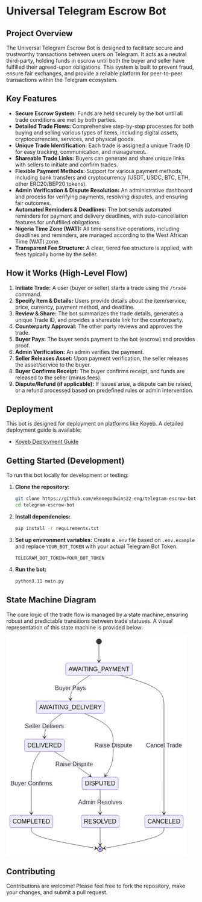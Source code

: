 # Universal Telegram Escrow Bot

## Project Overview

The Universal Telegram Escrow Bot is designed to facilitate secure and trustworthy transactions between users on Telegram. It acts as a neutral third-party, holding funds in escrow until both the buyer and seller have fulfilled their agreed-upon obligations. This system is built to prevent fraud, ensure fair exchanges, and provide a reliable platform for peer-to-peer transactions within the Telegram ecosystem.

## Key Features

*   **Secure Escrow System:** Funds are held securely by the bot until all trade conditions are met by both parties.
*   **Detailed Trade Flows:** Comprehensive step-by-step processes for both buying and selling various types of items, including digital assets, cryptocurrencies, services, and physical goods.
*   **Unique Trade Identification:** Each trade is assigned a unique Trade ID for easy tracking, communication, and management.
*   **Shareable Trade Links:** Buyers can generate and share unique links with sellers to initiate and confirm trades.
*   **Flexible Payment Methods:** Support for various payment methods, including bank transfers and cryptocurrency (USDT, USDC, BTC, ETH, other ERC20/BEP20 tokens).
*   **Admin Verification & Dispute Resolution:** An administrative dashboard and process for verifying payments, resolving disputes, and ensuring fair outcomes.
*   **Automated Reminders & Deadlines:** The bot sends automated reminders for payment and delivery deadlines, with auto-cancellation features for unfulfilled obligations.
*   **Nigeria Time Zone (WAT):** All time-sensitive operations, including deadlines and reminders, are managed according to the West African Time (WAT) zone.
*   **Transparent Fee Structure:** A clear, tiered fee structure is applied, with fees typically borne by the seller.

## How it Works (High-Level Flow)

1.  **Initiate Trade:** A user (buyer or seller) starts a trade using the `/trade` command.
2.  **Specify Item & Details:** Users provide details about the item/service, price, currency, payment method, and deadline.
3.  **Review & Share:** The bot summarizes the trade details, generates a unique Trade ID, and provides a shareable link for the counterparty.
4.  **Counterparty Approval:** The other party reviews and approves the trade.
5.  **Buyer Pays:** The buyer sends payment to the bot (escrow) and provides proof.
6.  **Admin Verification:** An admin verifies the payment.
7.  **Seller Releases Asset:** Upon payment verification, the seller releases the asset/service to the buyer.
8.  **Buyer Confirms Receipt:** The buyer confirms receipt, and funds are released to the seller (minus fees).
9.  **Dispute/Refund (if applicable):** If issues arise, a dispute can be raised, or a refund processed based on predefined rules or admin intervention.

## Deployment

This bot is designed for deployment on platforms like Koyeb. A detailed deployment guide is available:

*   [Koyeb Deployment Guide](koyeb_deployment_guide.md)

## Getting Started (Development)

To run this bot locally for development or testing:

1.  **Clone the repository:**
    ```bash
    git clone https://github.com/ekenegodwins22-eng/telegram-escrow-bot.git
    cd telegram-escrow-bot
    ```
2.  **Install dependencies:**
    ```bash
    pip install -r requirements.txt
    ```
3.  **Set up environment variables:**
    Create a `.env` file based on `.env.example` and replace `YOUR_BOT_TOKEN` with your actual Telegram Bot Token.
    ```
    TELEGRAM_BOT_TOKEN=YOUR_BOT_TOKEN
    ```
4.  **Run the bot:**
    ```bash
    python3.11 main.py
    ```

## State Machine Diagram

The core logic of the trade flow is managed by a state machine, ensuring robust and predictable transitions between trade statuses. A visual representation of this state machine is provided below:

![Trade State Machine](state_machine.png)

## Contributing

Contributions are welcome! Please feel free to fork the repository, make your changes, and submit a pull request.
